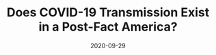 ---
title: Does COVID-19 Transmission Exist in a Post-Fact America?
date: 2020-09-29
img_src: https://miro.medium.com/max/814/1*pjsmZjeNVGD-QoF3MHQkPg.png
href: https://www.forbes.com/sites/rebeccabellan/2020/09/29/youtube-comment-analysis-highlights-problem-of-fake-news-and-coronavirus/#5dcdf7e77393
---